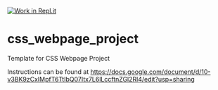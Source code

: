 [![Work in Repl.it](https://classroom.github.com/assets/work-in-replit-14baed9a392b3a25080506f3b7b6d57f295ec2978f6f33ec97e36a161684cbe9.svg)](https://classroom.github.com/online_ide?assignment_repo_id=4559660&assignment_repo_type=AssignmentRepo)
# css_webpage_project
 Template for CSS Webpage Project 


Instructions can be found at https://docs.google.com/document/d/10-v3BK9zCxIMpfT6TtIbQ07Itx7L6lLccftnZGl2Rl4/edit?usp=sharing


